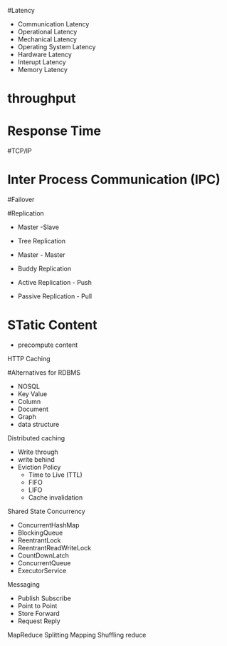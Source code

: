 #Latency
* Communication Latency
* Operational Latency
* Mechanical Latency
* Operating System Latency
* Hardware Latency
* Interupt Latency
* Memory Latency

# throughput

# Response Time

#TCP/IP

# Inter Process Communication (IPC)

#Failover

#Replication
* Master -Slave
* Tree Replication
* Master - Master
* Buddy Replication

* Active Replication - Push
* Passive Replication - Pull

# STatic Content
* precompute content

HTTP Caching

#Alternatives for RDBMS
* NOSQL
* Key Value
* Column
* Document
* Graph
* data structure

Distributed caching
* Write through
* write behind
* Eviction Policy
   * Time to Live (TTL)
   * FIFO
   * LIFO
   * Cache invalidation


Shared State Concurrency
* ConcurrentHashMap
* BlockingQueue
* ReentrantLock
* ReentrantReadWriteLock
* CountDownLatch
* ConcurrentQueue
* ExecutorService

Messaging
* Publish Subscribe
* Point to Point
* Store Forward
* Request Reply

MapReduce
Splitting
Mapping
Shuffling
reduce
